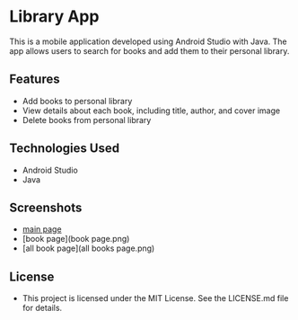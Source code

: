 
# Library App
This is a mobile application developed using Android Studio with Java. The app allows users to search for books and add them to their personal library.

## Features
- Add books to personal library
- View details about each book, including title, author, and cover image
- Delete books from personal library
## Technologies Used
- Android Studio
- Java
## Screenshots
- [main page](mainpage.png)
- [book page](book page.png)
- [all book page](all books page.png)
## License
- This project is licensed under the MIT License. See the LICENSE.md file for details.


